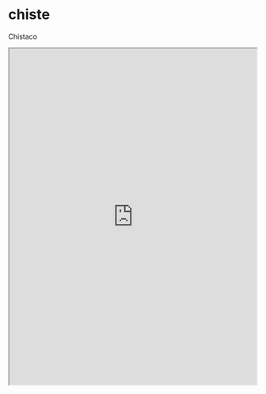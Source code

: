 # chiste
Chistaco
<iframe src="https://www.codesters.com/embed/v1/preview/d2519b0ba0044ff3a9cbde118ce5f258/" height="680" width="500"></iframe>
